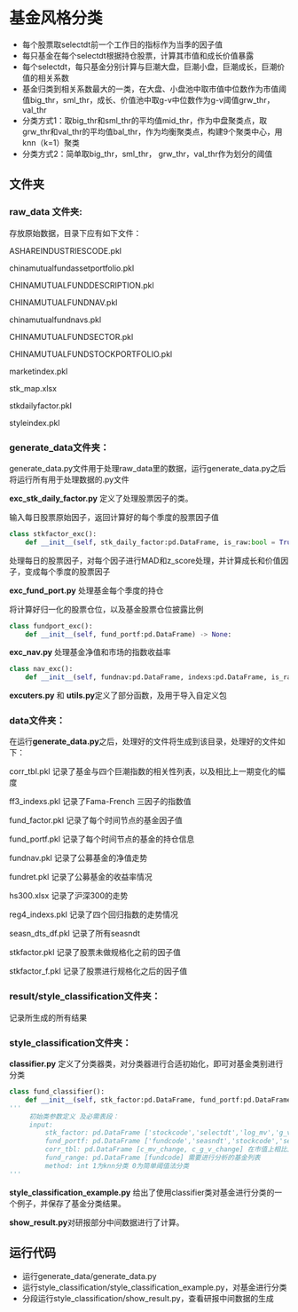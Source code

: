 # 基金风格分类

- 每个股票取selectdt前一个工作日的指标作为当季的因子值
- 每只基金在每个selectdt根据持仓股票，计算其市值和成长价值暴露
- 每个selectdt，每只基金分别计算与巨潮大盘，巨潮小盘，巨潮成长，巨潮价值的相关系数
- 基金归类到相关系数最大的一类，在大盘、小盘池中取市值中位数作为市值阈值big_thr，sml_thr，成长、价值池中取g-v中位数作为g-v阈值grw_thr，val_thr
- 分类方式1：取big_thr和sml_thr的平均值mid_thr，作为中盘聚类点，取grw_thr和val_thr的平均值bal_thr，作为均衡聚类点，构建9个聚类中心，用knn（k=1）聚类
- 分类方式2：简单取big_thr，sml_thr， grw_thr，val_thr作为划分的阈值

## 文件夹

### raw_data 文件夹:

存放原始数据，目录下应有如下文件：

ASHAREINDUSTRIESCODE.pkl

chinamutualfundassetportfolio.pkl

CHINAMUTUALFUNDDESCRIPTION.pkl

CHINAMUTUALFUNDNAV.pkl

chinamutualfundnavs.pkl

CHINAMUTUALFUNDSECTOR.pkl

CHINAMUTUALFUNDSTOCKPORTFOLIO.pkl

marketindex.pkl

stk_map.xlsx

stkdailyfactor.pkl

styleindex.pkl

### generate_data文件夹：

generate_data.py文件用于处理raw_data里的数据，运行generate_data.py之后将运行所有用于处理数据的.py文件

**exc_stk_daily_factor.py** 定义了处理股票因子的类。

输入每日股票原始因子，返回计算好的每个季度的股票因子值

```python
class stkfactor_exc():
    def __init__(self, stk_daily_factor:pd.DataFrame, is_raw:bool = True) -> None:
```

 处理每日的股票因子，对每个因子进行MAD和z_score处理，并计算成长和价值因子，变成每个季度的股票因子

**exc_fund_port.py** 处理基金每个季度的持仓

将计算好归一化的股票仓位，以及基金股票仓位披露比例

```python
class fundport_exc():
    def __init__(self, fund_portf:pd.DataFrame) -> None:
```

**exc_nav.py** 处理基金净值和市场的指数收益率



```python
class nav_exc():
    def __init__(self, fundnav:pd.DataFrame, indexs:pd.DataFrame, is_raw:bool = True) -> None:
```

**excuters.py** 和 **utils.py**定义了部分函数，及用于导入自定义包

### data文件夹：

在运行**generate_data.py**之后，处理好的文件将生成到该目录，处理好的文件如下：

corr_tbl.pkl 记录了基金与四个巨潮指数的相关性列表，以及相比上一期变化的幅度

ff3_indexs.pkl 记录了Fama-French 三因子的指数值

fund_factor.pkl 记录了每个时间节点的基金因子值

fund_portf.pkl 记录了每个时间节点的基金的持仓信息

fundnav.pkl 记录了公募基金的净值走势

fundret.pkl 记录了公募基金的收益率情况

hs300.xlsx 记录了沪深300的走势

reg4_indexs.pkl 记录了四个回归指数的走势情况

seasn_dts_df.pkl 记录了所有seasndt

stkfactor.pkl 记录了股票未做规格化之前的因子值

stkfactor_f.pkl 记录了股票进行规格化之后的因子值

### result/style_classification文件夹：

记录所生成的所有结果

### style_classification文件夹：

**classifier.py** 定义了分类器类，对分类器进行合适初始化，即可对基金类别进行分类

```python
class fund_classifier():
    def __init__(self, stk_factor:pd.DataFrame, fund_portf:pd.DataFrame, corr_tbl:pd.DataFrame, fund_range:pd.DataFrame, method:int = 0) -> None:
'''
     初始类参数定义 及必需表段：
     input:
         stk_factor: pd.DataFrame ['stockcode','selectdt','log_mv','g_v']
         fund_portf: pd.DataFrame ['fundcode','seasndt','stockcode','selectdt','proportion_adj','reveal_rate']
         corr_tbl: pd.DataFrame [c_mv_change, c_g_v_change] 在市值上相比上一期变化的趋势，在g-v上相比上一期变化的趋势
         fund_range: pd.DataFrame [fundcode] 需要进行分析的基金列表
         method: int 1为knn分类 0为简单阈值法分类
'''
```

**style_classification_example.py** 给出了使用classifier类对基金进行分类的一个例子，并保存了基金分类结果。

**show_result.py**对研报部分中间数据进行了计算。

## 运行代码

- 运行generate_data/generate_data.py
- 运行style_classification/style_classification_example.py，对基金进行分类
- 分段运行style_classification/show_result.py，查看研报中间数据的生成

